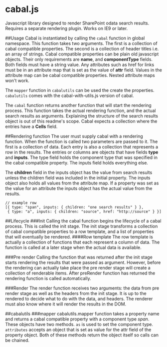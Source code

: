 cabal.js
========
Javascript library designed to render SharePoint odata search results. Requires a separate rendering plugin. Works on IE9 or later.

##Usage
Cabal is instantiated by calling the `cabal` function in global namespace. This function takes two arguments. The first is a collection of cabal compatible properties. The second is a collection of header titles i.e. an array of strings. Cabal compatible properties can be plain old javascript objects. Their only requirements are **name**, and **componentType** fields. Both fields must have a string value. Any attributes such as href for links must be in an attribute map that is set as the value of **attr** field. Values in the attribute map can be cabal compatible properties. Nested attribute maps won't work.

The `mapper` function in `cabalutils` can be used the create the properties. `cabalutils` comes with the cabal-with-utils.js version of cabal.

The `cabal` function returns another function that will start the rendering process. This function takes the actual rendering function, and the actual search results as arguments. Explaining the structure of the search results object is out of this readme's scope. Cabal expects a collection where the entries have a **Cells** field.

##Rendering function
The user must supply cabal with a rendering function. When the function is called two parameters are passed to it. The first is a collection of data. Each entry is also a collection that represents a row in the results. The entries or columns are objects that have fields **type** and **inputs**. The type field holds the component type that was specified in the cabal compatible property. The inputs field holds everything else.

The **children** field in the inputs object has the value from search results unless the children field was included in the initial property. The inputs object also holds all values from the attribute map. If a property was set as the value for an attribute the inputs object has the actual value from the results.

```
// example row
[{ type: "span", inputs: { children: "one search results" } },
 { type: "a", inputs: { children: "source", href: "http://source" } }]
```

##Lifecycle
###Init
Calling the cabal function begins the lifecycle of a cabal process. This is called the init stage. The init stage transforms a collection of cabal compatible properties to a row template, and a list of properties that will eventually be rendered. 
####Row template
The row template is actually a collection of functions that each represent a column of data. The function is called at a later stage when the actual data is available.

###Pre render
Calling the function that was returned after the init stage starts rendering the results that were passed as argument. However, before the rendering can actually take place the pre render stage will create a collection of renderable items. After preRender function has returned the rendering function is called automatically.

###Render
The render function receives two arguments: the data from pre render stage as well as the headers from the init stage. It is up to the rendered to decide what to do with the data, and headers. The renderer must also know where it will render the results in the DOM.

##cabalutils
###mapper
cabalutils.mapper function takes a property name and returns a cabal compatible property with a component type _span_. These objects have two methods. `as` is used to set the component type. `attributes` accepts an object that is set as value for the attr field of the property object. Both of these methods return the object itself so calls can be chained.
